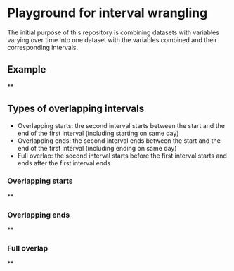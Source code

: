# Playground for interval wrangling
The initial purpose of this repository is combining datasets with variables varying over time into one dataset with the variables combined and their corresponding intervals.

## Example
**

## Types of overlapping intervals
- Overlapping starts: the second interval starts between the start and the end of the first interval (including starting on same day)
- Overlapping ends: the second interval ends between the start and the end of the first interval (including ending on same day)
- Full overlap: the second interval starts before the first interval starts and ends after the first interval ends

### Overlapping starts
**

### Overlapping ends
**

### Full overlap
**
